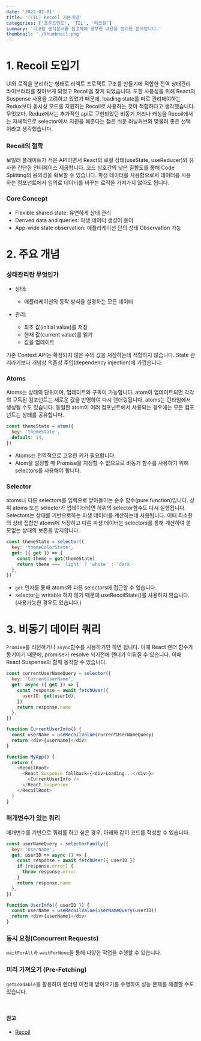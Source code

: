 ```yaml
---
date: '2022-02-01'
title: '[TIL] Recoil 기본개념'
categories: ['프론트엔드', 'TIL', '리코일']
summary: '리코링 공식문서를 참고하여 공부한 내용을 정리한 문서입니다.'
thumbnail: './thumbnail.png'
---
```


# 1. Recoil 도입기

UI와 로직을 분리하는 형태로 리액트 프로젝트 구조를 만들기에 적합한 전역 상태관리 라이브러리를 찾아보게 되었고 Recoil을 찾게 되었습니다.
또한 사용성을 위해 React의 Suspense 사용을 고려하고 있었기 때문에, loading state를 따로 관리해야하는 Redux보다 동시성 모드를 지원하는 Recoil로 사용하는 것이 적합하다고 생각했습니다.
무엇보다, Redux에서는 추가적인 api로 구현되었던 비동기 처리나 캐싱을 Recoil에서는 자체적으로 selector에서 지원을 해준다는 점은 쉬운 러닝커브와 맞물려 좋은 선택이라고 생각했습니다.

### Recoil의 철학

보일러 플레이트가 적은 API이면서 React의 로컬 상태(useState, useReducer)와 유사한 간단한 인터페이스 제공합니다.
코드 상호간의 낮은 결합도를 통해 Code Splitting의 용의성을 확보할 수 있습니다.
파생 데이터를 사용함으로써 데이터를 사용하는 컴포넌트에서 임의로 데이터를 바꾸는 로직을 가져가지 않아도 됩니다.

### Core Concept

- Flexible shared state: 유연하게 상태 관리
- Derived data and queries: 파생 데이터 생성이 용이
- App-wide state observation: 애플리케이션 단의 상태 Observation 가능

# 2. 주요 개념

### 상태관리란 무엇인가

- 상태:

  - 애플리케이션의 동작 방식을 설명하는 모든 데이터

- 관리:
  - 최초 값(initial value)를 저장
  - 현재 값(current value)를 읽기
  - 값을 업데이트

기존 Context API는 확정되지 않은 수의 값을 저장하는데 적합하지 않습니다. State 관리라기보다 개념상 의존성 주입(dependency injection)에 가깝습니다.

### Atoms

Atoms는 상태의 단위이며, 업데이트와 구독이 가능합니다. atom이 업데이트되면 각각의 구독된 컴포넌트는 새로운 값을 반영하여 다시 렌더링됩니다. atoms는 런타임에서 생성될 수도 있습니다. 동일한 atom이 여러 컴포넌트에서 사용되는 경우에는 모든 컴포넌트는 상태를 공유합니다.

```javascript
const themeState = atom({
  key: 'themeState',
  default: 14,
})
```

- Atoms는 전역적으로 고유한 키가 필요합니다.
- Atom을 설정할 때 Promise을 지정할 수 없으므로 비동기 함수를 사용하기 위해 selectors를 사용해야 합니다.

### Selector

atoms나 다른 selectors를 입력으로 받아들이는 순수 함수(pure function)입니다. 상위 atoms 또는 selector가 업데이터되면 하위의 selector함수도 다시 실행됩니다.
Selectors는 상태를 기반으로하는 파생 데이터를 계산하는데 사용됩니다. 이때 최소한의 상태 집합만 atoms에 저장하고 다른 파생 데이터는 selectors를 통해 계산하여 쓸모없는 상태의 보존을 방지합니다.

```javascript
const themeState = selector({
  key: 'themeColorState',
  get: ({ get }) => {
    const theme = get(themeState)
    return theme === 'light' ? 'white' : 'dark'
  },
})
```

- `get` 인자를 통해 atoms와 다른 selectors에 접근할 수 있습니다.
- selector는 writable 하지 않기 때문에 useRecoilState()를 사용하지 않습니다.(사용가능한 경우도 있습니다.)

# 3. 비동기 데이터 쿼리

`Promise`를 리턴하거나 `async`함수를 사용하기만 하면 됩니다. 이때 React 랜더 함수가 동기이기 때문에, promise가 resolve 되기전에 랜더가 이뤄질 수 있습니다. 이때 React Suspense와 함께 동작할 수 있습니다.

```javascript
const currentUserNameQuery = selector({
  key: 'CurrentUserName',
  get: async ({ get }) => {
    const response = await fetchUser({
      userID: get(userId),
    })
    return response.name
  },
})

function CurrentUserInfo() {
  const userName = useRecoilValue(currentUserNameQuery)
  return <div>{userName}</div>
}

function MyApp() {
  return (
    <RecoilRoot>
      <React.Suspense fallback={<div>Loading...</div>}>
        <CurrentUserInfo />
      </React.Suspense>
    </RecoilRoot>
  )
}
```

### 매개변수가 있는 쿼리

매개변수를 기반으로 쿼리를 하고 싶은 경우, 아래와 같이 코드를 작성할 수 있습니다.

```javascript
const userNameQuery = selectorFamily({
  key: 'UserName',
  get: userID => async () => {
    const response = await fetchUser({ userID })
    if (response.error) {
      throw response.error
    }
    return response.name
  },
})

function UserInfo({ userID }) {
  const userName = useRecoilValue(userNameQuery(userID))
  return <div>{userName}</div>
}
```

### 동시 요청(Concurrent Requests)

`waitForAll`과 `waitForNone`을 통해 다양한 작업을 수행할 수 있습니다.

### 미리 가져오기 (Pre-Fetching)

`getLoadable`을 활용하여 렌더링 이전에 받아오기를 수행하여 성능 문제를 해결할 수도 있습니다.

<br/>

#### 참고

- [Recoil](https://recoiljs.org/ko/docs/introduction/motivation)

